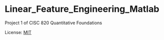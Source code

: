 # Linear_Feature_Engineering_Matlab

Project 1 of CISC 820 Quantitative Foundations

License: [MIT](https://github.com/ayushkumarshah/Linear_Feature_Engineering_Matlab/blob/master/LICENSE)
